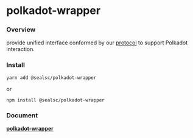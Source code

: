# polkadot-wrapper

### Overview

provide unified interface conformed by our [protocol](https://github.com/SealSC/multi-chain-js/tree/main/protocol) to support Polkadot interaction.

### Install

```
yarn add @sealsc/polkadot-wrapper
```
 or 
```
npm install @sealsc/polkadot-wrapper
```    

### Document

**[polkadot-wrapper](https://multi-chain-js-doc.seor.io/polkadot/)**  

